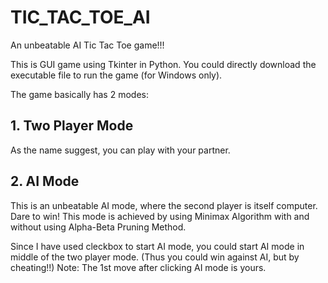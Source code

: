 # TIC_TAC_TOE_AI
An unbeatable AI Tic Tac Toe game!!!

This is GUI game using Tkinter in Python.
You could directly download the executable file to run the game (for Windows only).

The game basically has 2 modes:
## 1. Two Player Mode
As the name suggest, you can play with your partner.
## 2. AI Mode
This is an unbeatable AI mode, where the second player is itself computer. Dare to win!
This mode is achieved by using Minimax Algorithm with and without using Alpha-Beta Pruning Method.

Since I have used cleckbox to start AI mode, you could start AI mode in middle of the two player mode.
(Thus you could win against AI, but by cheating!!)
Note: The 1st move after clicking AI mode is yours.
